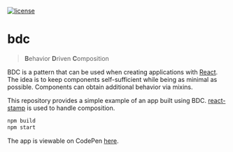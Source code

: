 [![license](https://img.shields.io/badge/license-MIT-blue.svg?style=flat-square)](http://troutowicz.mit-license.org)

# bdc
> **B**ehavior **D**riven **C**omposition

BDC is a pattern that can be used when creating applications with [React](https://github.com/facebook/react). The idea is to keep components self-sufficient while being as minimal as possible. Components can obtain additional behavior via mixins.

This repository provides a simple example of an app built using BDC. [react-stamp](https://github.com/stampit-org/react-stamp) is used to handle composition.

```bash
npm build
npm start
```

The app is viewable on CodePen [here](http://codepen.io/troutowicz/pen/BoZqXX?editors=001).
